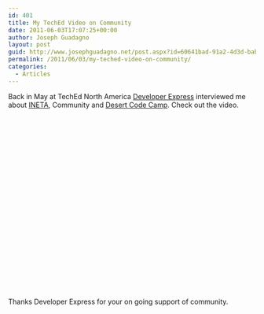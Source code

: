 ```yaml
---
id: 401
title: My TechEd Video on Community
date: 2011-06-03T17:07:25+00:00
author: Joseph Guadagno
layout: post
guid: http://www.josephguadagno.net/post.aspx?id=60641bad-91a2-4d3d-bab8-7db6c73b9578
permalink: /2011/06/03/my-teched-video-on-community/
categories:
  - Articles
---
```

<p>Back in May at TechEd North America <a href="http://www.devexpress.com" target="_blank">Developer Express</a> interviewed me about <a href="http://ineta.org" target="_blank">INETA</a>, Community and <a href="http://www.desertcodecamp.com" target="_blank">Desert Code Camp</a>. Check out the video.</p>  <div class="wlWriterEditableSmartContent" id="scid:5737277B-5D6D-4f48-ABFC-DD9C333F4C5D:501a8aa9-4f66-47f2-a099-2b48a6dd99b6" style="padding-right: 0px; display: inline; padding-left: 0px; float: none; padding-bottom: 0px; margin: 0px; padding-top: 0px"><div><object width="425" height="355"><param name="movie" value="http://www.youtube.com/v/vDtGk-P3soU&amp;hl=en"></param><embed src="http://www.youtube.com/v/vDtGk-P3soU&amp;hl=en" type="application/x-shockwave-flash" width="425" height="355"></embed></object></div></div>  <p>Thanks Developer Express for your on going support of community.</p>